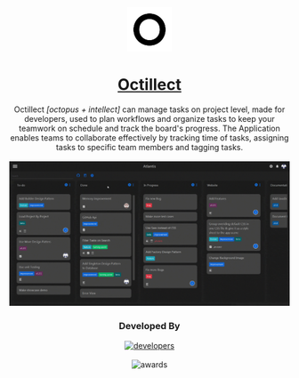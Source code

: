 <div align="center">
  <a href="https://monicatanios.github.io/octillect/">
    <img src="./src/octillect/resources/o-icon.png" width="80" height="80">
    <h1>Octillect</h1>
  </a>
  Octillect <i>[octopus + intellect]</i> can manage tasks on project level, made for developers, used to plan workflows and organize tasks to keep your teamwork on   schedule and track the board's progress. The Application enables teams to collaborate effectively by tracking time of tasks, assigning tasks to specific team   members and tagging tasks.
  <br />
  <br />
  <a href="https://www.youtube.com/watch?v=aS2aax2nUVI">
    <img src="https://github.com/MonicaTanios/octillect/blob/gh-pages/assets/drag-and-filter.gif?raw=true" alt="demo" />
  </a>
  <h3>Developed By</h3>
  <a href="https://github.com/MonicaTanios/octillect/graphs/contributors">
    <img src="https://contributors-img.firebaseapp.com/image?repo=MonicaTanios/octillect" alt="developers" />
  </a>
  <br />
  <br />
  <img width="160" src="https://user-images.githubusercontent.com/41103290/59525844-ae9abc80-8ed7-11e9-9d4a-55cc61b1cb9e.png" alt="awards" />
</div>
